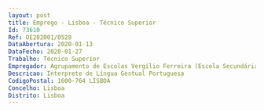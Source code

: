 ```yaml
--- 
layout: post
title: Emprego - Lisboa - Técnico Superior
Id: 73610
Ref: OE202001/0528
DataAbertura: 2020-01-13
DataFecho: 2020-01-27
Trabalho: Técnico Superior
Empregador: Agrupamento de Escolas Vergílio Ferreira (Escola Secundária de Vergílio Ferreira - Sede)
Descricao: Interprete de Língua Gestual Portuguesa
CodigoPostal: 1600-764 LISBOA
Concelho: Lisboa
Distrito: Lisboa
--- 
```

